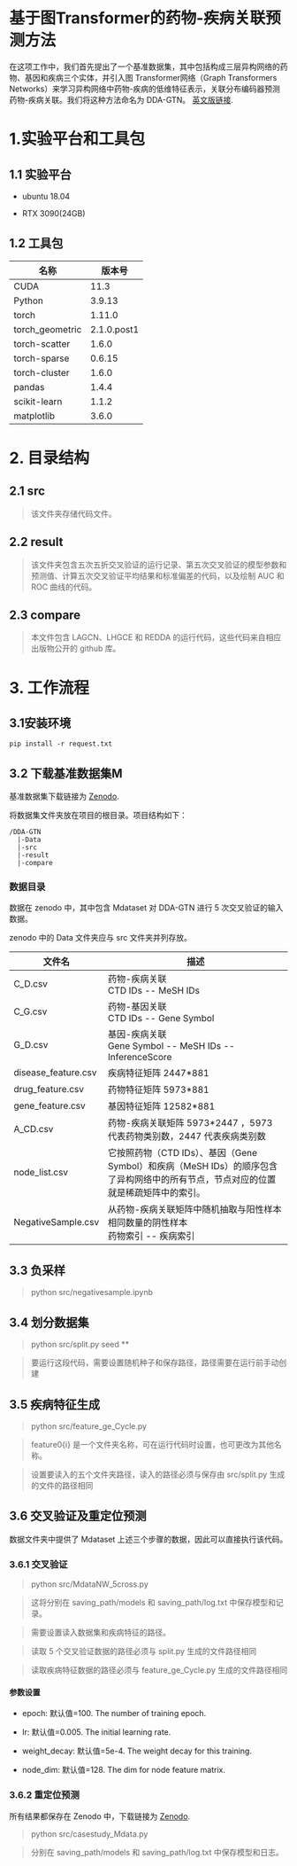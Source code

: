 # 基于图Transformer的药物-疾病关联预测方法

在这项工作中，我们首先提出了一个基准数据集，其中包括构成三层异构网络的药物、基因和疾病三个实体，并引入图 Transformer网络（Graph Transformers Networks）来学习异构网络中药物-疾病的低维特征表示，关联分布编码器预测药物-疾病关联。我们将这种方法命名为 DDA-GTN。
 [英文版链接](https://github.com/SunRuir/DDA-GTN).

# 1.实验平台和工具包

## 1.1 实验平台

- ubuntu 18.04

- RTX 3090(24GB)

## 1.2 工具包

| 名称     | 版本号                                |
| --------- | ----------------------------------- |
| CUDA     | 11.3                     |
| Python     | 3.9.13                     |
| torch     | 1.11.0                     |
| torch_geometric     | 2.1.0.post1                     |
| torch-scatter     | 1.6.0                     |
| torch-sparse     | 0.6.15                     |
| torch-cluster     | 1.6.0                     |
| pandas     | 1.4.4                     |
| scikit-learn     | 1.1.2                     |
| matplotlib     | 3.6.0                     |

# 2. 目录结构

## 2.1 src

> 该文件夹存储代码文件。

## 2.2 result

> 该文件夹包含五次五折交叉验证的运行记录、第五次交叉验证的模型参数和预测值、计算五次交叉验证平均结果和标准偏差的代码，以及绘制 AUC 和 ROC 曲线的代码。

## 2.3 compare

> 本文件包含 LAGCN、LHGCE 和 REDDA 的运行代码，这些代码来自相应出版物公开的 github 库。

# 3. 工作流程

## 3.1安装环境

```
pip install -r request.txt
```

## 3.2 下载基准数据集M

基准数据集下载链接为 [Zenodo](https://zenodo.org/records/10827427).

将数据集文件夹放在项目的根目录。项目结构如下：

```
/DDA-GTN
  |-Data
  |-src
  |-result
  |-compare
```

### 数据目录

数据在 zenodo 中，其中包含 Mdataset 对 DDA-GTN 进行 5 次交叉验证的输入数据。

zenodo 中的 Data 文件夹应与 src 文件夹并列存放。

| 文件名      | 描述                                |
| --------- | ----------------------------------- |
| C_D.csv     | 药物-疾病关联 <br>  CTD IDs -- MeSH IDs                     |
| C_G.csv     | 药物-基因关联 <br>  CTD IDs -- Gene Symbol                     |
| G_D.csv     | 基因-疾病关联 <br>  Gene Symbol -- MeSH IDs -- InferenceScore                    |
| disease_feature.csv     | 疾病特征矩阵 2447*881                      |
| drug_feature.csv     | 药物特征矩阵 5973*881                    |
| gene_feature.csv     | 基因特征矩阵 12582*881                 |
| A_CD.csv     | 药物-疾病关联矩阵 5973*2447 ，5973 代表药物类别数，2447 代表疾病类别数    |
| node_list.csv     | 它按照药物（CTD IDs）、基因（Gene Symbol）和疾病（MeSH IDs）的顺序包含了异构网络中的所有节点，节点对应的位置就是稀疏矩阵中的索引。                   |
| NegativeSample.csv     | 从药物-疾病关联矩阵中随机抽取与阳性样本相同数量的阴性样本 <br> 药物索引 -- 疾病索引 |

## 3.3 负采样

> python src/negativesample.ipynb

## 3.4 划分数据集

> python src/split.py seed **

> 要运行这段代码，需要设置随机种子和保存路径，路径需要在运行前手动创建

## 3.5 疾病特征生成

> python src/feature_ge_Cycle.py

> feature0{i} 是一个文件夹名称，可在运行代码时设置，也可更改为其他名称。

> 设置要读入的五个文件夹路径，读入的路径必须与保存由 src/split.py 生成的文件的路径相同

## 3.6 交叉验证及重定位预测

数据文件夹中提供了 Mdataset 上述三个步骤的数据，因此可以直接执行该代码。

### 3.6.1 交叉验证

> python src/MdataNW_5cross.py

> 这将分别在 saving_path/models 和 saving_path/log.txt 中保存模型和记录。

> 需要设置读入数据集和疾病特征的路径。

> 读取 5 个交叉验证数据的路径必须与 split.py 生成的文件路径相同

> 读取疾病特征数据的路径必须与 feature_ge_Cycle.py 生成的文件路径相同

#### 参数设置

- epoch: 默认值=100. The number of training epoch.

- lr: 默认值=0.005. The initial learning rate.

- weight_decay: 默认值=5e-4. The weight decay for this training.

- node_dim: 默认值=128. The dim for node feature matrix.

### 3.6.2 重定位预测

所有结果都保存在 Zenodo 中，下载链接为 [Zenodo](https://zenodo.org/records/10827427).

> python src/casestudy_Mdata.py

> 分别在 saving_path/models 和 saving_path/log.txt 中保存模型和日志。



